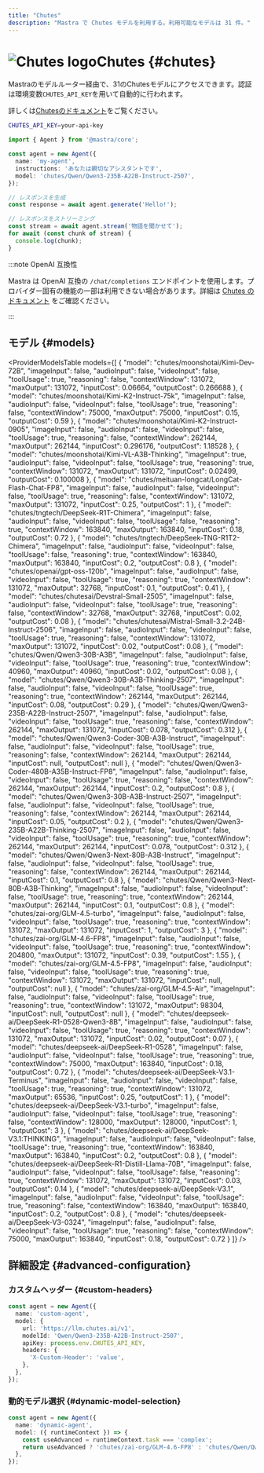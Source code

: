 ```yaml
---
title: "Chutes"
description: "Mastra で Chutes モデルを利用する。利用可能なモデルは 31 件。"
---
```


# <img src="https://models.dev/logos/chutes.svg" alt="Chutes logo" className="inline w-8 h-8 mr-2 align-middle dark:invert dark:brightness-0 dark:contrast-200" />Chutes \{#chutes\}

Mastraのモデルルーター経由で、31のChutesモデルにアクセスできます。認証は環境変数`CHUTES_API_KEY`を用いて自動的に行われます。

詳しくは[Chutesのドキュメント](https://llm.chutes.ai)をご覧ください。

```bash
CHUTES_API_KEY=your-api-key
```

```typescript
import { Agent } from '@mastra/core';

const agent = new Agent({
  name: 'my-agent',
  instructions: 'あなたは親切なアシスタントです',
  model: 'chutes/Qwen/Qwen3-235B-A22B-Instruct-2507',
});

// レスポンスを生成
const response = await agent.generate('Hello!');

// レスポンスをストリーミング
const stream = await agent.stream('物語を聞かせて');
for await (const chunk of stream) {
  console.log(chunk);
}
```

:::note OpenAI 互換性

Mastra は OpenAI 互換の `/chat/completions` エンドポイントを使用します。プロバイダー固有の機能の一部は利用できない場合があります。詳細は [Chutes のドキュメント](https://llm.chutes.ai) をご確認ください。

:::

## モデル \{#models\}

<ProviderModelsTable
  models={[
{
"model": "chutes/moonshotai/Kimi-Dev-72B",
"imageInput": false,
"audioInput": false,
"videoInput": false,
"toolUsage": true,
"reasoning": false,
"contextWindow": 131072,
"maxOutput": 131072,
"inputCost": 0.06664,
"outputCost": 0.266688
},
{
"model": "chutes/moonshotai/Kimi-K2-Instruct-75k",
"imageInput": false,
"audioInput": false,
"videoInput": false,
"toolUsage": true,
"reasoning": false,
"contextWindow": 75000,
"maxOutput": 75000,
"inputCost": 0.15,
"outputCost": 0.59
},
{
"model": "chutes/moonshotai/Kimi-K2-Instruct-0905",
"imageInput": false,
"audioInput": false,
"videoInput": false,
"toolUsage": true,
"reasoning": false,
"contextWindow": 262144,
"maxOutput": 262144,
"inputCost": 0.296176,
"outputCost": 1.18528
},
{
"model": "chutes/moonshotai/Kimi-VL-A3B-Thinking",
"imageInput": true,
"audioInput": false,
"videoInput": false,
"toolUsage": true,
"reasoning": true,
"contextWindow": 131072,
"maxOutput": 131072,
"inputCost": 0.02499,
"outputCost": 0.100008
},
{
"model": "chutes/meituan-longcat/LongCat-Flash-Chat-FP8",
"imageInput": false,
"audioInput": false,
"videoInput": false,
"toolUsage": true,
"reasoning": false,
"contextWindow": 131072,
"maxOutput": 131072,
"inputCost": 0.25,
"outputCost": 1
},
{
"model": "chutes/tngtech/DeepSeek-R1T-Chimera",
"imageInput": false,
"audioInput": false,
"videoInput": false,
"toolUsage": false,
"reasoning": true,
"contextWindow": 163840,
"maxOutput": 163840,
"inputCost": 0.18,
"outputCost": 0.72
},
{
"model": "chutes/tngtech/DeepSeek-TNG-R1T2-Chimera",
"imageInput": false,
"audioInput": false,
"videoInput": false,
"toolUsage": false,
"reasoning": true,
"contextWindow": 163840,
"maxOutput": 163840,
"inputCost": 0.2,
"outputCost": 0.8
},
{
"model": "chutes/openai/gpt-oss-120b",
"imageInput": false,
"audioInput": false,
"videoInput": false,
"toolUsage": true,
"reasoning": true,
"contextWindow": 131072,
"maxOutput": 32768,
"inputCost": 0.1,
"outputCost": 0.41
},
{
"model": "chutes/chutesai/Devstral-Small-2505",
"imageInput": false,
"audioInput": false,
"videoInput": false,
"toolUsage": true,
"reasoning": false,
"contextWindow": 32768,
"maxOutput": 32768,
"inputCost": 0.02,
"outputCost": 0.08
},
{
"model": "chutes/chutesai/Mistral-Small-3.2-24B-Instruct-2506",
"imageInput": false,
"audioInput": false,
"videoInput": false,
"toolUsage": true,
"reasoning": false,
"contextWindow": 131072,
"maxOutput": 131072,
"inputCost": 0.02,
"outputCost": 0.08
},
{
"model": "chutes/Qwen/Qwen3-30B-A3B",
"imageInput": false,
"audioInput": false,
"videoInput": false,
"toolUsage": true,
"reasoning": true,
"contextWindow": 40960,
"maxOutput": 40960,
"inputCost": 0.02,
"outputCost": 0.08
},
{
"model": "chutes/Qwen/Qwen3-30B-A3B-Thinking-2507",
"imageInput": false,
"audioInput": false,
"videoInput": false,
"toolUsage": true,
"reasoning": true,
"contextWindow": 262144,
"maxOutput": 262144,
"inputCost": 0.08,
"outputCost": 0.29
},
{
"model": "chutes/Qwen/Qwen3-235B-A22B-Instruct-2507",
"imageInput": false,
"audioInput": false,
"videoInput": false,
"toolUsage": true,
"reasoning": false,
"contextWindow": 262144,
"maxOutput": 131072,
"inputCost": 0.078,
"outputCost": 0.312
},
{
"model": "chutes/Qwen/Qwen3-Coder-30B-A3B-Instruct",
"imageInput": false,
"audioInput": false,
"videoInput": false,
"toolUsage": true,
"reasoning": false,
"contextWindow": 262144,
"maxOutput": 262144,
"inputCost": null,
"outputCost": null
},
{
"model": "chutes/Qwen/Qwen3-Coder-480B-A35B-Instruct-FP8",
"imageInput": false,
"audioInput": false,
"videoInput": false,
"toolUsage": true,
"reasoning": false,
"contextWindow": 262144,
"maxOutput": 262144,
"inputCost": 0.2,
"outputCost": 0.8
},
{
"model": "chutes/Qwen/Qwen3-30B-A3B-Instruct-2507",
"imageInput": false,
"audioInput": false,
"videoInput": false,
"toolUsage": true,
"reasoning": false,
"contextWindow": 262144,
"maxOutput": 262144,
"inputCost": 0.05,
"outputCost": 0.2
},
{
"model": "chutes/Qwen/Qwen3-235B-A22B-Thinking-2507",
"imageInput": false,
"audioInput": false,
"videoInput": false,
"toolUsage": true,
"reasoning": true,
"contextWindow": 262144,
"maxOutput": 262144,
"inputCost": 0.078,
"outputCost": 0.312
},
{
"model": "chutes/Qwen/Qwen3-Next-80B-A3B-Instruct",
"imageInput": false,
"audioInput": false,
"videoInput": false,
"toolUsage": true,
"reasoning": false,
"contextWindow": 262144,
"maxOutput": 262144,
"inputCost": 0.1,
"outputCost": 0.8
},
{
"model": "chutes/Qwen/Qwen3-Next-80B-A3B-Thinking",
"imageInput": false,
"audioInput": false,
"videoInput": false,
"toolUsage": true,
"reasoning": true,
"contextWindow": 262144,
"maxOutput": 262144,
"inputCost": 0.1,
"outputCost": 0.8
},
{
"model": "chutes/zai-org/GLM-4.5-turbo",
"imageInput": false,
"audioInput": false,
"videoInput": false,
"toolUsage": true,
"reasoning": true,
"contextWindow": 131072,
"maxOutput": 131072,
"inputCost": 1,
"outputCost": 3
},
{
"model": "chutes/zai-org/GLM-4.6-FP8",
"imageInput": false,
"audioInput": false,
"videoInput": false,
"toolUsage": true,
"reasoning": true,
"contextWindow": 204800,
"maxOutput": 131072,
"inputCost": 0.39,
"outputCost": 1.55
},
{
"model": "chutes/zai-org/GLM-4.5-FP8",
"imageInput": false,
"audioInput": false,
"videoInput": false,
"toolUsage": true,
"reasoning": true,
"contextWindow": 131072,
"maxOutput": 131072,
"inputCost": null,
"outputCost": null
},
{
"model": "chutes/zai-org/GLM-4.5-Air",
"imageInput": false,
"audioInput": false,
"videoInput": false,
"toolUsage": true,
"reasoning": true,
"contextWindow": 131072,
"maxOutput": 98304,
"inputCost": null,
"outputCost": null
},
{
"model": "chutes/deepseek-ai/DeepSeek-R1-0528-Qwen3-8B",
"imageInput": false,
"audioInput": false,
"videoInput": false,
"toolUsage": true,
"reasoning": true,
"contextWindow": 131072,
"maxOutput": 131072,
"inputCost": 0.02,
"outputCost": 0.07
},
{
"model": "chutes/deepseek-ai/DeepSeek-R1-0528",
"imageInput": false,
"audioInput": false,
"videoInput": false,
"toolUsage": true,
"reasoning": true,
"contextWindow": 75000,
"maxOutput": 163840,
"inputCost": 0.18,
"outputCost": 0.72
},
{
"model": "chutes/deepseek-ai/DeepSeek-V3.1-Terminus",
"imageInput": false,
"audioInput": false,
"videoInput": false,
"toolUsage": true,
"reasoning": true,
"contextWindow": 131072,
"maxOutput": 65536,
"inputCost": 0.25,
"outputCost": 1
},
{
"model": "chutes/deepseek-ai/DeepSeek-V3.1-turbo",
"imageInput": false,
"audioInput": false,
"videoInput": false,
"toolUsage": true,
"reasoning": false,
"contextWindow": 128000,
"maxOutput": 128000,
"inputCost": 1,
"outputCost": 3
},
{
"model": "chutes/deepseek-ai/DeepSeek-V3.1:THINKING",
"imageInput": false,
"audioInput": false,
"videoInput": false,
"toolUsage": true,
"reasoning": true,
"contextWindow": 163840,
"maxOutput": 163840,
"inputCost": 0.2,
"outputCost": 0.8
},
{
"model": "chutes/deepseek-ai/DeepSeek-R1-Distill-Llama-70B",
"imageInput": false,
"audioInput": false,
"videoInput": false,
"toolUsage": false,
"reasoning": true,
"contextWindow": 131072,
"maxOutput": 131072,
"inputCost": 0.03,
"outputCost": 0.14
},
{
"model": "chutes/deepseek-ai/DeepSeek-V3.1",
"imageInput": false,
"audioInput": false,
"videoInput": false,
"toolUsage": true,
"reasoning": false,
"contextWindow": 163840,
"maxOutput": 163840,
"inputCost": 0.2,
"outputCost": 0.8
},
{
"model": "chutes/deepseek-ai/DeepSeek-V3-0324",
"imageInput": false,
"audioInput": false,
"videoInput": false,
"toolUsage": true,
"reasoning": false,
"contextWindow": 75000,
"maxOutput": 163840,
"inputCost": 0.18,
"outputCost": 0.72
}
]}
/>

## 詳細設定 \{#advanced-configuration\}

### カスタムヘッダー \{#custom-headers\}

```typescript
const agent = new Agent({
  name: 'custom-agent',
  model: {
    url: 'https://llm.chutes.ai/v1',
    modelId: 'Qwen/Qwen3-235B-A22B-Instruct-2507',
    apiKey: process.env.CHUTES_API_KEY,
    headers: {
      'X-Custom-Header': 'value',
    },
  },
});
```

### 動的モデル選択 \{#dynamic-model-selection\}

```typescript
const agent = new Agent({
  name: 'dynamic-agent',
  model: ({ runtimeContext }) => {
    const useAdvanced = runtimeContext.task === 'complex';
    return useAdvanced ? 'chutes/zai-org/GLM-4.6-FP8' : 'chutes/Qwen/Qwen3-235B-A22B-Instruct-2507';
  },
});
```
